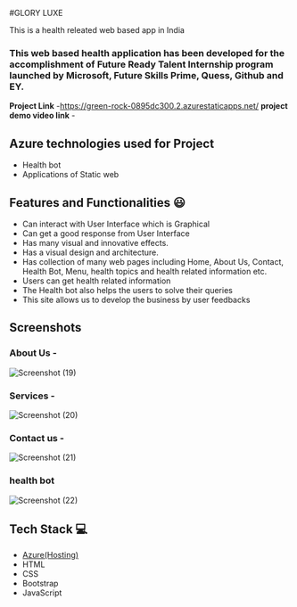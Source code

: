 #GLORY LUXE

This is a health releated web based app in India

### This web based health application has been developed for the accomplishment of Future Ready Talent Internship program launched by Microsoft, Future Skills Prime, Quess, Github and EY.


**Project Link** -https://green-rock-0895dc300.2.azurestaticapps.net/
**project demo video link** -

## Azure technologies used for Project

- Health bot
- Applications of Static web

## Features and Functionalities 😃

- Can interact with User Interface which is Graphical
- Can get a good response from User Interface
- Has many visual and innovative effects.
- Has a visual design and architecture.
- Has collection of many web pages including Home, About Us, Contact, Health Bot, Menu, health topics and health related information etc.
- Users can get health related information
- The Health bot also helps the users to solve their queries
- This site allows us to develop the business by user feedbacks

## Screenshots

### About Us -


![Screenshot (19)](https://user-images.githubusercontent.com/119433892/204864790-a7666f92-e76c-46fe-b8df-384240649ee9.png)


### Services -

![Screenshot (20)](https://user-images.githubusercontent.com/119433892/204864892-dbee13e1-2a36-4a9b-a9ae-362529130611.png)


### Contact us -

![Screenshot (21)](https://user-images.githubusercontent.com/119433892/204864944-0815aa87-ce76-4c35-a3d3-679d86931652.png)


### health bot

![Screenshot (22)](https://user-images.githubusercontent.com/119433892/204864981-efb0ccd4-e612-4f76-b07b-fd842732388e.png)



## Tech Stack 💻

- [Azure(Hosting)](https://azure.microsoft.com/en-in/features/azure-portal/)
- HTML
- CSS
- Bootstrap
- JavaScript 
